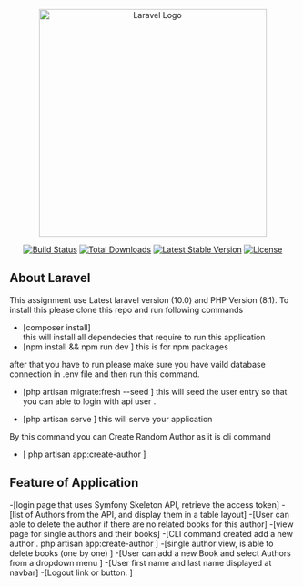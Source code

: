 <p align="center"><a href="https://laravel.com" target="_blank"><img src="https://raw.githubusercontent.com/laravel/art/master/logo-lockup/5%20SVG/2%20CMYK/1%20Full%20Color/laravel-logolockup-cmyk-red.svg" width="400" alt="Laravel Logo"></a></p>

<p align="center">
<a href="https://github.com/laravel/framework/actions"><img src="https://github.com/laravel/framework/workflows/tests/badge.svg" alt="Build Status"></a>
<a href="https://packagist.org/packages/laravel/framework"><img src="https://img.shields.io/packagist/dt/laravel/framework" alt="Total Downloads"></a>
<a href="https://packagist.org/packages/laravel/framework"><img src="https://img.shields.io/packagist/v/laravel/framework" alt="Latest Stable Version"></a>
<a href="https://packagist.org/packages/laravel/framework"><img src="https://img.shields.io/packagist/l/laravel/framework" alt="License"></a>
</p>

## About Laravel

 This assignment use Latest laravel version (10.0) and PHP Version (8.1). 
 To install this please clone this repo and run following commands 
 - [composer install]  
 this will install all dependecies that require to run this application 
 - [npm install && npm run dev ]
 this is for npm packages 

 after that you have to run 
 please make sure you have vaild database connection in .env file and then run this command. 
- [php artisan migrate:fresh --seed ]
this will seed the user entry so that you can able to login with api user . 

 - [php artisan serve ]
 this will serve your application   

 By this command you can Create Random Author as it is cli command
 - [ php artisan app:create-author ]


 ## Feature of Application 
  -[login page that uses Symfony Skeleton API, retrieve the access token]
  -[list of Authors from the API, and display them in a table layout]
  -[User can able to delete the author if there are no related books for this author]
  -[view page for single authors and their books]
  -[CLI command created add a new author . php artisan app:create-author  ]
  -[single author view, is able to delete books (one by one)  ]
  -[User can add a new Book and select Authors from a dropdown menu  ]
  -[User first name and last name displayed at navbar]
  -[Logout link or button.  ]




 